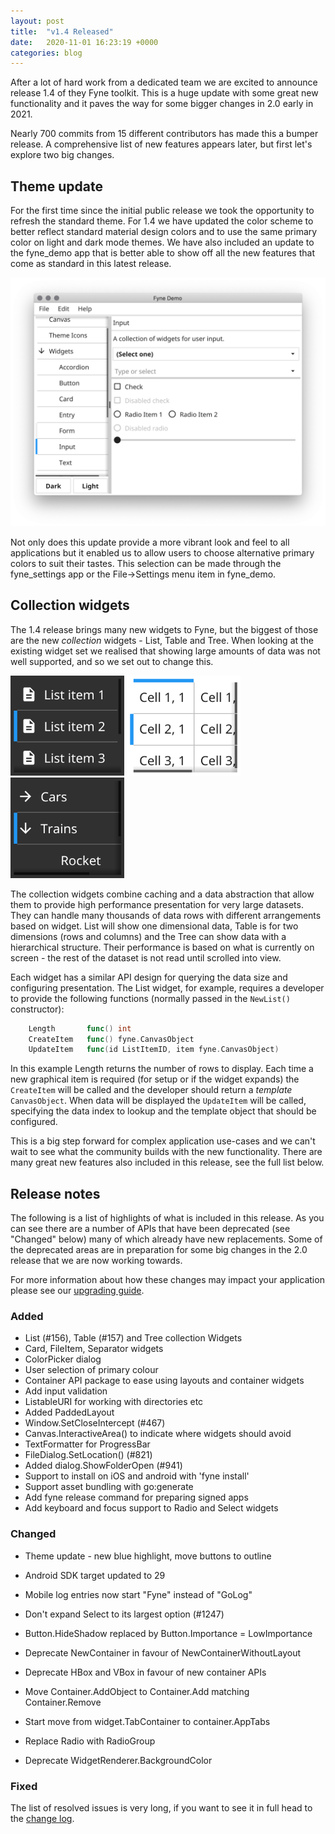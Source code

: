 ```yaml
---
layout: post
title:  "v1.4 Released"
date:   2020-11-01 16:23:19 +0000
categories: blog
---
```


After a lot of hard work from a dedicated team we are excited to announce
release 1.4 of they Fyne toolkit. This is a huge update with some
great new functionality and it paves the way for some bigger changes
in 2.0 early in 2021.

Nearly 700 commits from 15 different contributors has made this a bumper
release. A comprehensive list of new features appears later, but first
let's explore two big changes.

## Theme update

For the first time since the initial public release we took the
opportunity to refresh the standard theme. For 1.4 we have updated the 
color scheme to better reflect standard material design colors and to
use the same primary color on light and dark mode themes. We have also
included an update to the fyne_demo app that is better able to show off
all the new features that come as standard in this latest release.

![](/blog/img/widgets-1.4.png)

Not only does this update provide a more vibrant look and feel to all 
applications but it enabled us to allow users to choose alternative 
primary colors to suit their tastes.
This selection can be made through the fyne_settings app or the 
File->Settings menu item in fyne_demo.

## Collection widgets

The 1.4 release brings many new widgets to Fyne, but the biggest of those
are the new *collection* widgets - List, Table and Tree.
When looking at the existing widget set we realised that showing large amounts of
data was not well supported, and so we set out to change this.

<img src="/blog/img/list-dark.png" width="182" />
<img src="/blog/img/table-light.png" width="182" />
<img src="/blog/img/tree-dark.png" width="182" />

The collection widgets combine caching and a data abstraction that allow them to
provide high performance presentation for very large datasets. They can handle many
thousands of data rows with different arrangements based on widget. List will show one
dimensional data, Table is for two dimensions (rows and columns) and the Tree can
show data with a hierarchical structure. Their performance is based on what is 
currently on screen - the rest of the dataset is not read until scrolled into view.

Each widget has a similar API design for querying the data size and configuring 
presentation. The List widget, for example, requires a developer to provide the
following functions (normally passed in the `NewList()` constructor):

```go
	Length       func() int
	CreateItem   func() fyne.CanvasObject
	UpdateItem   func(id ListItemID, item fyne.CanvasObject)
```

In this example Length returns the number of rows to display. Each time a new graphical
item is required (for setup or if the widget expands) the `CreateItem` will be called and
the developer should return a *template* `CanvasObject`. When data will be displayed the
`UpdateItem` will be called, specifying the data index to lookup and the template object
that should be configured.

This is a big step forward for complex application use-cases and we can't
wait to see what the community builds with the new functionality.
There are many great new features also included in this release, see the full list below.

## Release notes

The following is a list of highlights of what is included in this release. As you can see
there are a number of APIs that have been deprecated
(see "Changed" below) many of which already have new replacements.
Some of the deprecated areas are in preparation for some big changes 
in the 2.0 release that we are now working towards.

For more information about how these changes may impact your application
please see our [upgrading guide](https://developer.fyne.io/api/v1.4/upgrading).

### Added

* List (#156), Table (#157) and Tree collection Widgets
* Card, FileItem, Separator widgets
* ColorPicker dialog
* User selection of primary colour
* Container API package to ease using layouts and container widgets
* Add input validation
* ListableURI for working with directories etc
* Added PaddedLayout
* Window.SetCloseIntercept (#467)
* Canvas.InteractiveArea() to indicate where widgets should avoid
* TextFormatter for ProgressBar
* FileDialog.SetLocation() (#821)
* Added dialog.ShowFolderOpen (#941)
* Support to install on iOS and android with 'fyne install'
* Support asset bundling with go:generate
* Add fyne release command for preparing signed apps
* Add keyboard and focus support to Radio and Select widgets 

### Changed

* Theme update - new blue highlight, move buttons to outline
* Android SDK target updated to 29
* Mobile log entries now start "Fyne" instead of "GoLog"
* Don't expand Select to its largest option (#1247)
* Button.HideShadow replaced by Button.Importance = LowImportance

* Deprecate NewContainer in favour of NewContainerWithoutLayout
* Deprecate HBox and VBox in favour of new container APIs
* Move Container.AddObject to Container.Add matching Container.Remove
* Start move from widget.TabContainer to container.AppTabs
* Replace Radio with RadioGroup
* Deprecate WidgetRenderer.BackgroundColor

### Fixed

The list of resolved issues is very long, if you want to see it in full head to the [change log](https://github.com/fyne-io/fyne/blob/master/CHANGELOG.md).
